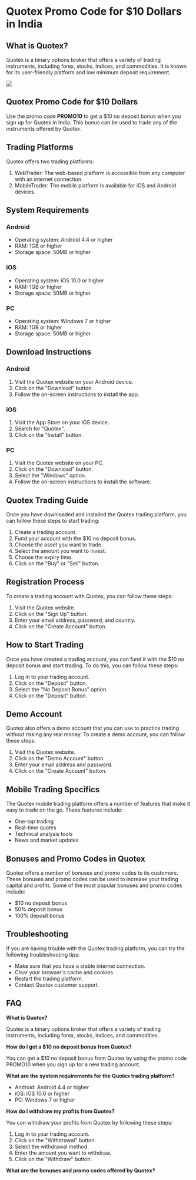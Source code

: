 # Quotex Promo Code for \$10 Dollars in India

## What is Quotex?

Quotex is a binary options broker that offers a variety of trading
instruments, including forex, stocks, indices, and commodities. It is
known for its user-friendly platform and low minimum deposit
requirement.

[![](https://static.quotex.io/files/4_en/300_250.jpg)](https://traff.sbs/brokerqxlid)

## Quotex Promo Code for \$10 Dollars

Use the promo code **PROMO10** to get a \$10 no deposit bonus when you
sign up for Quotex in India. This bonus can be used to trade any of the
instruments offered by Quotex.

## Trading Platforms

Quotex offers two trading platforms:

1.  WebTrader: The web-based platform is accessible from any computer
    with an internet connection.
2.  MobileTrader: The mobile platform is available for iOS and Android
    devices.

## System Requirements

### Android

-   Operating system: Android 4.4 or higher
-   RAM: 1GB or higher
-   Storage space: 50MB or higher

### iOS

-   Operating system: iOS 10.0 or higher
-   RAM: 1GB or higher
-   Storage space: 50MB or higher

### PC

-   Operating system: Windows 7 or higher
-   RAM: 1GB or higher
-   Storage space: 50MB or higher

## Download Instructions

### Android

1.  Visit the Quotex website on your Android device.
2.  Click on the "Download" button.
3.  Follow the on-screen instructions to install the app.

### iOS

1.  Visit the App Store on your iOS device.
2.  Search for "Quotex".
3.  Click on the "Install" button.

### PC

1.  Visit the Quotex website on your PC.
2.  Click on the "Download" button.
3.  Select the "Windows" option.
4.  Follow the on-screen instructions to install the software.

## Quotex Trading Guide

Once you have downloaded and installed the Quotex trading platform, you
can follow these steps to start trading:

1.  Create a trading account.
2.  Fund your account with the \$10 no deposit bonus.
3.  Choose the asset you want to trade.
4.  Select the amount you want to invest.
5.  Choose the expiry time.
6.  Click on the "Buy" or "Sell" button.

## Registration Process

To create a trading account with Quotex, you can follow these steps:

1.  Visit the Quotex website.
2.  Click on the "Sign Up" button.
3.  Enter your email address, password, and country.
4.  Click on the "Create Account" button.

## How to Start Trading

Once you have created a trading account, you can fund it with the \$10
no deposit bonus and start trading. To do this, you can follow these
steps:

1.  Log in to your trading account.
2.  Click on the "Deposit" button.
3.  Select the "No Deposit Bonus" option.
4.  Click on the "Deposit" button.

## Demo Account

Quotex also offers a demo account that you can use to practice trading
without risking any real money. To create a demo account, you can follow
these steps:

1.  Visit the Quotex website.
2.  Click on the "Demo Account" button.
3.  Enter your email address and password.
4.  Click on the "Create Account" button.

## Mobile Trading Specifics

The Quotex mobile trading platform offers a number of features that make
it easy to trade on the go. These features include:

-   One-tap trading
-   Real-time quotes
-   Technical analysis tools
-   News and market updates

## Bonuses and Promo Codes in Quotex

Quotex offers a number of bonuses and promo codes to its customers.
These bonuses and promo codes can be used to increase your trading
capital and profits. Some of the most popular bonuses and promo codes
include:

-   \$10 no deposit bonus
-   50% deposit bonus
-   100% deposit bonus

## Troubleshooting

If you are having trouble with the Quotex trading platform, you can try
the following troubleshooting tips:

-   Make sure that you have a stable internet connection.
-   Clear your browser\'s cache and cookies.
-   Restart the trading platform.
-   Contact Quotex customer support.

## FAQ

**What is Quotex?**

Quotex is a binary options broker that offers a variety of trading
instruments, including forex, stocks, indices, and commodities.

**How do I get a \$10 no deposit bonus from Quotex?**

You can get a \$10 no deposit bonus from Quotex by using the promo code
PROMO10 when you sign up for a new trading account.

**What are the system requirements for the Quotex trading platform?**

-   Android: Android 4.4 or higher
-   iOS: iOS 10.0 or higher
-   PC: Windows 7 or higher

**How do I withdraw my profits from Quotex?**

You can withdraw your profits from Quotex by following these steps:

1.  Log in to your trading account.
2.  Click on the "Withdrawal" button.
3.  Select the withdrawal method.
4.  Enter the amount you want to withdraw.
5.  Click on the "Withdraw" button.

**What are the bonuses and promo codes offered by Quotex?**

